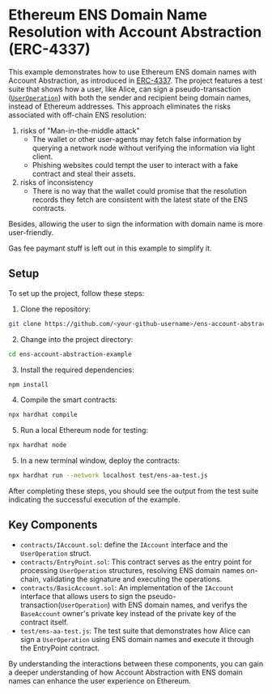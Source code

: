 # Ethereum ENS Domain Name Resolution with Account Abstraction (ERC-4337)

This example demonstrates how to use Ethereum ENS domain names with Account Abstraction, as introduced in [ERC-4337](https://eips.ethereum.org/EIPS/eip-4337). The project features a test suite that shows how a user, like Alice, can sign a pseudo-transaction ([`UserOperation`](contracts/IAccount.sol)) with both the sender and recipient being domain names, instead of Ethereum addresses. This approach eliminates the risks associated with off-chain ENS resolution:

1. risks of "Man-in-the-middle attack"
    - The wallet or other user-agents may fetch false information by querying a network node without verifying the information via light client.
    - Phishing websites could tempt the user to interact with a fake contract and steal their assets.
2. risks of inconsistency
    - There is no way that the wallet could promise that the resolution records they fetch are consistent with the latest state of the ENS contracts. 

Besides, allowing the user to sign the information with domain name is more user-friendly.

Gas fee paymant stuff is left out in this example to simplify it.

## Setup

To set up the project, follow these steps:

1. Clone the repository:

```bash
git clone https://github.com/<your-github-username>/ens-account-abstraction-example.git
```

2. Change into the project directory:

```bash
cd ens-account-abstraction-example
```

3. Install the required dependencies:

```bash
npm install
```

4. Compile the smart contracts:

```bash
npx hardhat compile
```

5. Run a local Ethereum node for testing:

```bash
npx hardhat node
```

5. In a new terminal window, deploy the contracts:

```bash
npx hardhat run --network localhost test/ens-aa-test.js
```

After completing these steps, you should see the output from the test suite indicating the successful execution of the example.

## Key Components

- `contracts/IAccount.sol`: define the `IAccount` interface and the `UserOperation` struct.
- `contracts/EntryPoint.sol`: This contract serves as the entry point for processing `UserOperation` structures, resolving ENS domain names on-chain, validating the signature and executing the operations.
- `contracts/BasicAccount.sol`: An implementation of the `IAccount` interface that allows users to sign the pseudo-transaction(`UserOperation`) with ENS domain names, and verifys the `BaseAccount` owner's private key instead of the private key of the contract itself.
- `test/ens-aa-test.js`: The test suite that demonstrates how Alice can sign a `UserOperation` using ENS domain names and execute it through the EntryPoint contract.

By understanding the interactions between these components, you can gain a deeper understanding of how Account Abstraction with ENS domain names can enhance the user experience on Ethereum.